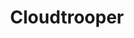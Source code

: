 ---
#####
# Required
#####
description: "My name is Jose Moreno, I am a Microsoft engineer passionate about increasing efficiencies in the DC. Today I focus in public cloud and Azure in particular, which I find fascinating, and frankly, I believe to be the future of IT.
In my private time I can’t help being a Star Wars fanboy..." # This is a short summary of the page, which is used for SEO (Search Engine Optimisation purposes) It does not appear to the users, but is used as part of the site's metadata, which is used by search engines. Therefore, it's strongly recommended to set this to something meaningful, as it will have a positive impact on discoverability of your content in public searches.populated the page's description metadata.
image: "./images/cloudtrooper.jpg" # Location of the banner used for the community listing
publishDate: ""                                   # Date that the page should be published
title: "Cloudtrooper"                         # Title of the page
communityTypes: ["Blog"]                          # For example, blog, podcast, etc.
communityUrl: "https://blog.cloudtrooper.net/"    # The main url for the community resource
topics: []                                        # Topics

#####
# Social - Optional
#####
# facebook: ""
# github: "chrisreddington" # The GitHub alias that you wish to link to, e.g. chrisreddington
# linkedin: "chrisreddington" # The LinkedIn alias that you wish to link to, e.g. chrisreddington
twitter: "erjosito" # The Twitter handle you wish to link to, e.g. CloudWithChris
# twitch: "erjosito" # The Twitch account you wish to link to, e.g. CloudWithChris
# website: "https://www.cloudwithchris.com" # The website you wish to link to, e.g. www.cloudwithchris.com
# youtube: "https://www.youtube.com/c/CloudWithChris" # The channel you wish to link to, e.g. https://www.youtube.com/c/CloudWithChris
---